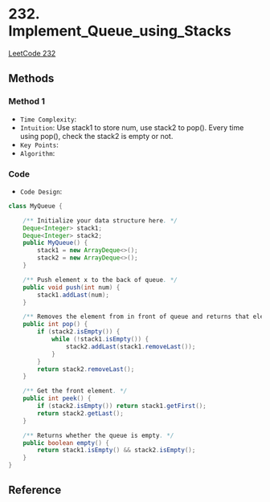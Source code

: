 # 232. Implement_Queue_using_Stacks

[LeetCode 232](https://leetcode.com/problems/implement-queue-using-stacks/)


## Methods

### Method 1
* `Time Complexity`: 
* `Intuition`: Use stack1 to store num, use stack2 to pop(). Every time using pop(), check the stack2 is empty or not.
* `Key Points`: 
* `Algorithm`: 


### Code
* `Code Design`: 
```java
class MyQueue {

    /** Initialize your data structure here. */
    Deque<Integer> stack1;
    Deque<Integer> stack2;
    public MyQueue() {
        stack1 = new ArrayDeque<>();
        stack2 = new ArrayDeque<>();
    }

    /** Push element x to the back of queue. */
    public void push(int num) {
        stack1.addLast(num);
    }

    /** Removes the element from in front of queue and returns that element. */
    public int pop() {
        if (stack2.isEmpty()) {
            while (!stack1.isEmpty()) {
                stack2.addLast(stack1.removeLast());
            }
        }
        return stack2.removeLast();
    }

    /** Get the front element. */
    public int peek() {
        if (stack2.isEmpty()) return stack1.getFirst();
        return stack2.getLast();
    }

    /** Returns whether the queue is empty. */
    public boolean empty() {
        return stack1.isEmpty() && stack2.isEmpty();
    }
}

```


## Reference